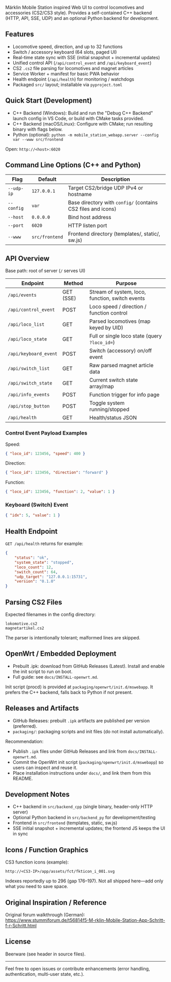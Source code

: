 Märklin Mobile Station inspired Web UI to control locomotives and accessories (CS2/CS3 style).
Provides a self-contained C++ backend (HTTP, API, SSE, UDP) and an optional Python backend for development.

## Features
- Locomotive speed, direction, and up to 32 functions
- Switch / accessory keyboard (64 slots, paged UI)
- Real-time state sync with SSE (initial snapshot + incremental updates)
- Unified control API (`/api/control_event` and `/api/keyboard_event`)
- CS2 `.cs2` file parsing for locomotives and magnet articles
- Service Worker + manifest for basic PWA behavior
- Health endpoint (`/api/health`) for monitoring / watchdogs
- Packaged `src/` layout; installable via `pyproject.toml`

## Quick Start (Development)
- C++ Backend (Windows): Build and run the "Debug C++ Backend" launch config in VS Code, or build with CMake tasks provided.
- C++ Backend (macOS/Linux): Configure with CMake; run resulting binary with flags below.
- Python (optional): `python -m mobile_station_webapp.server --config var --www src/frontend`

Open: `http://<host>:6020`

## Command Line Options (C++ and Python)
| Flag | Default | Description |
|------|---------|-------------|
| `--udp-ip` | `127.0.0.1` | Target CS2/bridge UDP IPv4 or hostname |
| `--config` | `var` | Base directory with `config/` (contains CS2 files and icons) |
| `--host` | `0.0.0.0` | Bind host address |
| `--port` | `6020` | HTTP listen port |
| `--www` | `src/frontend` | Frontend directory (templates/, static/, sw.js) |

## API Overview
Base path: root of server (`/` serves UI)

| Endpoint | Method | Purpose |
|----------|--------|---------|
| `/api/events` | GET (SSE) | Stream of system, loco, function, switch events |
| `/api/control_event` | POST | Loco speed / direction / function control |
| `/api/loco_list` | GET | Parsed locomotives (map keyed by UID) |
| `/api/loco_state` | GET | Full or single loco state (query `?loco_id=`) |
| `/api/keyboard_event` | POST | Switch (accessory) on/off event |
| `/api/switch_list` | GET | Raw parsed magnet article data |
| `/api/switch_state` | GET | Current switch state array/map |
| `/api/info_events` | POST | Function trigger for info page |
| `/api/stop_button` | POST | Toggle system running/stopped |
| `/api/health` | GET | Health/status JSON |

### Control Event Payload Examples

Speed:
```json
{ "loco_id": 123456, "speed": 400 }
```
Direction:
```json
{ "loco_id": 123456, "direction": "forward" }
```
Function:
```json
{ "loco_id": 123456, "function": 2, "value": 1 }
```

### Keyboard (Switch) Event
```json
{ "idx": 5, "value": 1 }
```

## Health Endpoint
`GET /api/health` returns for example:
```json
{
    "status": "ok",
    "system_state": "stopped",
    "loco_count": 12,
    "switch_count": 64,
    "udp_target": "127.0.0.1:15731",
    "version": "0.1.0"
}
```

## Parsing CS2 Files
Expected filenames in the config directory:
```
lokomotive.cs2
magnetartikel.cs2
```
The parser is intentionally tolerant; malformed lines are skipped.

## OpenWrt / Embedded Deployment
- Prebuilt .ipk: download from GitHub Releases (Latest). Install and enable the init script to run on boot.
- Full guide: see `docs/INSTALL-openwrt.md`.

Init script (procd) is provided at `packaging/openwrt/init.d/mswebapp`. It prefers the C++ backend, falls back to Python if not present.

## Releases and Artifacts
- GitHub Releases: prebuilt `.ipk` artifacts are published per version (preferred).
- `packaging/`: packaging scripts and init files (do not install automatically).

Recommendation:
- Publish `.ipk` files under GitHub Releases and link from `docs/INSTALL-openwrt.md`.
- Commit the OpenWrt init script (`packaging/openwrt/init.d/mswebapp`) so users can inspect and reuse it.
- Place installation instructions under `docs/`, and link them from this README.

## Development Notes
- C++ backend in `src/backend_cpp` (single binary, header-only HTTP server)
- Optional Python backend in `src/backend_py` for development/testing
- Frontend in `src/frontend` (templates, static, sw.js)
- SSE initial snapshot + incremental updates; the frontend JS keeps the UI in sync

## Icons / Function Graphics
CS3 function icons (example):
```
http://<CS3-IP>/app/assets/fct/fkticon_i_001.svg
```
Indexes reportedly up to 296 (gap 176–197). Not all shipped here—add only what you need to save space.

## Original Inspiration / Reference
Original forum walkthrough (German):
https://www.stummiforum.de/t56814f5-M-rklin-Mobile-Station-App-Schritt-f-r-Schritt.html

## License
Beerware (see header in source files).

---
Feel free to open issues or contribute enhancements (error handling, authentication, multi-user state, etc.).
